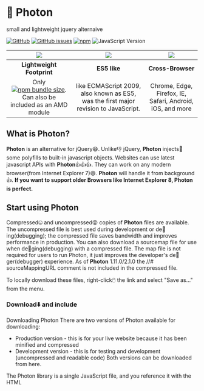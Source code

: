 # :star2: Photon
small and lightweight jquery alternaive

[![GitHub](https://img.shields.io/github/license/Ksengine/photon)](https://github.com/Ksengine/Photon/license) [![GitHub issues](https://img.shields.io/github/issues/Ksengine/Photon)](https://github.com/Ksengine/Photon/issues) [![npm](https://img.shields.io/npm/v/@ksengine/photon)](https://www.npmjs.com/package/@ksengine/photon) ![JavaScript Version](https://img.shields.io/badge/JS-ES5-blue)

| <img src="https://img.icons8.com/cotton/128/000000/box--v4.png"/> | <img bottom="5" src="https://img.icons8.com/ios/150/000000/javascript-logo-1.png"/> | <img src="https://img.icons8.com/ios/100/000000/globe--v1.png"/> |
|:-:|:-:|:-:|
|**Lightweight Footprint**|**ES5 like**|**Cross-Browser**|
|Only [![npm bundle size](https://img.shields.io/bundlephobia/minzip/@ksengine/photon?style=social)](https://cdn.jsdelivr.net/npm/@ksengine/photon/photon.min.js). Can also be included as an AMD module|like ECMAScript 2009, also known as ES5, was the first major revision to JavaScript.|Chrome, Edge, Firefox, IE, Safari, Android, iOS, and more|

## What is Photon?
**Photon** is an alternative for jQuery:smile:. Unlike:-1: jQuery, **Photon** injects:arrow_down_small: some polyfills to built-in javascript objects. Websites can use latest javascript APIs with **Photon**:+1::+1::+1:. They can work on any modern browser(from Internet Explorer 7):smile:. **Photon** will handle it from background:+1:.
**If you want to support older Browsers like Internet Explorer 8, Photon is perfect.**

## Start using Photon
Compressed:zipper_mouth_face: and uncompressed:open_mouth: copies of **Photon** files are available. The uncompressed file is best used during development or de:bug:ing(debugging); the compressed file saves bandwidth and improves performance in production. You can also download a sourcemap file for use when de:bug:ging(debugging) with a compressed file. The map file is not required for users to run Photon, it just improves the developer's de:bug:ger(debugger) experience. As of **Photon** 1.11.0/2.1.0 the //# sourceMappingURL comment is not included in the compressed file.

To locally download these files, right-click:computer_mouse: the link and select "Save as..." from the menu.

### Download:arrow_down: and include
Downloading Photon
There are two versions of Photon available for downloading:

- Production version - this is for your live website because it has been minified and compressed
- Development version - this is for testing and development (uncompressed and readable code)
Both versions can be downloaded from here.

The Photon library is a single JavaScript file, and you reference it with the HTML <script> tag (notice that the <script> tag should be inside the <head> section):
  
- Production version
```html
<head>
  <script src="Photon.min.js"></script>
</head>
```
- Development version
```html
<head>
  <script src="Photon.js"></script>
</head>
```

> **Tip:** Place the downloaded file in the same directory as the pages where you wish to use it.:exclamation:

### Using with a CDN
Photon CDN
If you don't want to download and host Photon yourself, you can include it from a CDN (Content Delivery Network).

![](https://www.jsdelivr.com/favicon.ico)
JS**DELIVR** CDN
- Production version
```html
<head>
  <script src="https://cdn.jsdelivr.net/npm/@ksengine/photon/photon.min.js"></script>
</head>
```
- Development version
```html
<head>
  <script src="https://cdn.jsdelivr.net/npm/@ksengine/photon/photon.js"></script>
</head>
```

## A Brief Look
### Date
The static Date.now() method returns the number of milliseconds elapsed since January 1, 1970 00:00:00 UTC.
```javascript
console.log( Date.now() );
```
### Ajax example
Call a local script on the server /api/getWeather with the query parameter zipcode=97201 and replace the element #weather-temp's html with the returned text.
```javascript
var request = new XMLHttpRequest();
request.open('GET', '/api/getWeather', true);

request.onreadystatechange = function() {
  if (this.readyState === 4) {
    if (this.status >= 200 && this.status < 400) {
      // Success!
      document.getElementById( "weather-temp" ).innerHTML = "<strong>" + this.responseText + "</strong> degrees" ;
    } else {
      // Error :(
    }
  }
};

request.send();
request = null;
```

## Supported Features
Photon fixes following features
### Ajax
- [x] XmlHTTPRequest - ajax polyfill(need some more patches)
### String - `""`
- [x] String.trim()
### Array - `[]`
- [x] Array.isArray()
- [x] Array.forEach()
- [x] Array.map()
- [x] Array.filter()
- [x] Array.reduce()
- [x] Array.reduceRight()
- [x] Array.every()
- [x] Array.some()
- [x] Array.indexOf()
- [x] Array.lastIndexOf()
### JSON - `{ "id" : 5 } -> '{ "id" : 5 }'`
- [x] JSON.parse()
- [x] JSON.stringify()
### Date - `July 20, 69 00:20:18 GMT+00:00`
- [x] Date.now()

- [ ] "use strict" - (Hope todo)
- [ ] Property Getters and Setters(Cannot impliment)
- [ ] New Object Property Methods(TODO)


**Star Photon -** [![GitHub Repo stars](https://img.shields.io/github/stars/Ksengine/Photon?label=Star&style=for-the-badge)](https://github.com/Ksengine/Photon)

**Contribute -** [![GitHub Repo forks](https://img.shields.io/github/forks/Ksengine/Photon?label=Fork&style=for-the-badge)](https://github.com/Ksengine/Photon/fork)

<a href="https://icons8.com>icons by Icons8</a>
